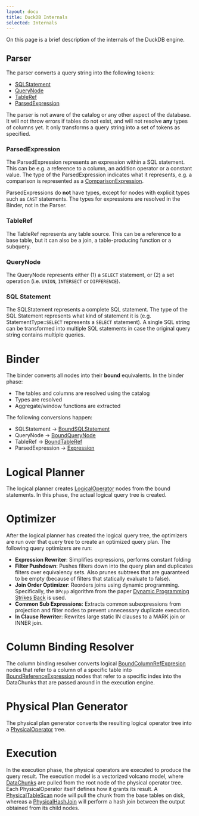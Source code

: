 ```yaml
---
layout: docu
title: DuckDB Internals
selected: Internals
---
```

On this page is a brief description of the internals of the DuckDB engine.

## Parser
The parser converts a query string into the following tokens:

* [SQLStatement](https://github.com/cwida/duckdb/blob/master/src/include/parser/sql_statement.hpp)
* [QueryNode](https://github.com/cwida/duckdb/blob/master/src/include/parser/query_node.hpp)
* [TableRef](https://github.com/cwida/duckdb/blob/master/src/include/parser/tableref.hpp)
* [ParsedExpression](https://github.com/cwida/duckdb/blob/master/src/include/parser/parsed_expression.hpp)

The parser is not aware of the catalog or any other aspect of the database. It will not throw errors if tables do not exist, and will not resolve **any** types of columns yet. It only transforms a query string into a set of tokens as specified.

### ParsedExpression
The ParsedExpression represents an expression within a SQL statement. This can be e.g. a reference to a column, an addition operator or a constant value. The type of the ParsedExpression indicates what it represents, e.g. a comparison is represented as a [ComparisonExpression](https://github.com/cwida/duckdb/blob/master/src/include/parser/expression/comparison_expression.hpp).

ParsedExpressions do **not** have types, except for nodes with explicit types such as `CAST` statements. The types for expressions are resolved in the Binder, not in the Parser.

### TableRef
The TableRef represents any table source. This can be a reference to a base table, but it can also be a join, a table-producing function or a subquery.

### QueryNode
The QueryNode represents either (1) a `SELECT` statement, or (2) a set operation (i.e. `UNION`, `INTERSECT` or `DIFFERENCE`).

### SQL Statement
The SQLStatement represents a complete SQL statement. The type of the SQL Statement represents what kind of statement it is (e.g. StatementType::`SELECT` represents a `SELECT` statement). A single SQL string can be transformed into multiple SQL statements in case the original query string contains multiple queries.

# Binder
The binder converts all nodes into their **bound** equivalents. In the binder phase:
* The tables and columns are resolved using the catalog
* Types are resolved
* Aggregate/window functions are extracted

The following conversions happen:
* SQLStatement -> [BoundSQLStatement](https://github.com/cwida/duckdb/blob/master/src/include/planner/bound_sql_statement.hpp)
* QueryNode -> [BoundQueryNode](https://github.com/cwida/duckdb/blob/master/src/include/planner/bound_query_node.hpp)
* TableRef -> [BoundTableRef](https://github.com/cwida/duckdb/blob/master/src/include/planner/bound_tableref.hpp)
* ParsedExpression -> [Expression](https://github.com/cwida/duckdb/blob/master/src/include/planner/expression.hpp)

# Logical Planner
The logical planner creates [LogicalOperator](https://github.com/cwida/duckdb/blob/master/src/include/planner/logical_operator.hpp) nodes from the bound statements. In this phase, the actual logical query tree is created.

# Optimizer
After the logical planner has created the logical query tree, the optimizers are run over that query tree to create an optimized query plan. The following query optimizers are run:

* **Expression Rewriter**: Simplifies expressions, performs constant folding
* **Filter Pushdown**: Pushes filters down into the query plan and duplicates filters over equivalency sets. Also prunes subtrees that are guaranteed to be empty (because of filters that statically evaluate to false).
* **Join Order Optimizer**: Reorders joins using dynamic programming. Specifically, the `DPcpp` algorithm from the paper [Dynamic Programming Strikes Back](https://15721.courses.cs.cmu.edu/spring2017/papers/14-optimizer1/p539-moerkotte.pdf) is used.
* **Common Sub Expressions**: Extracts common subexpressions from projection and filter nodes to prevent unnecessary duplicate execution.
* **In Clause Rewriter**: Rewrites large static IN clauses to a MARK join or INNER join.

# Column Binding Resolver
The column binding resolver converts logical [BoundColumnRefExpresion](https://github.com/cwida/duckdb/blob/master/src/include/planner/expression/bound_columnref_expression.hpp) nodes that refer to a column of a specific table into [BoundReferenceExpression](https://github.com/cwida/duckdb/blob/master/src/include/planner/expression/bound_reference_expression.hpp) nodes that refer to a specific index into the DataChunks that are passed around in the execution engine.

# Physical Plan Generator
The physical plan generator converts the resulting logical operator tree into a [PhysicalOperator](https://github.com/cwida/duckdb/blob/master/src/include/execution/physical_operator.hpp) tree.

# Execution
In the execution phase, the physical operators are executed to produce the query result. The execution model is a vectorized volcano model, where [DataChunks](https://github.com/cwida/duckdb/blob/master/src/include/common/types/data_chunk.hpp) are pulled from the root node of the physical operator tree. Each PhysicalOperator itself defines how it grants its result. A [PhysicalTableScan](https://github.com/cwida/duckdb/blob/master/src/include/execution/operator/scan/physical_table_scan.hpp) node will pull the chunk from the base tables on disk, whereas a [PhysicalHashJoin](https://github.com/cwida/duckdb/blob/master/src/include/execution/operator/join/physical_hash_join.hpp) will perform a hash join between the output obtained from its child nodes.
